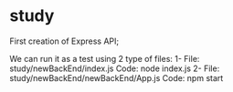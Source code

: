 # study

First creation of Express API;

We can run it as a test using 2 type of files:
1-
File: study/newBackEnd/index.js 
Code: node index.js
2-
File: study/newBackEnd/newBackEnd/App.js
Code: npm start

